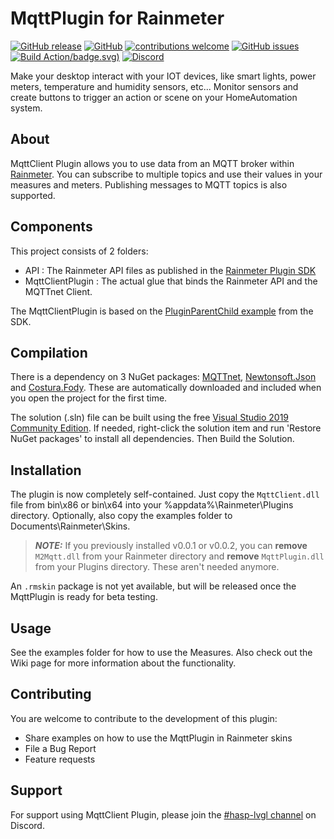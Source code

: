 # MqttPlugin for Rainmeter

[![GitHub release](https://img.shields.io/github/release/fvanroie/MqttClientPlugin.svg)](https://github.com/fvanroie/MqttClientPlugin/releases)
[![GitHub](https://img.shields.io/github/license/mashape/apistatus.svg)](https://github.com/fvanroie/MqttClientPlugin/blob/master/LICENSE)
[![contributions welcome](https://img.shields.io/badge/contributions-welcome-brightgreen.svg?style=flat)](#Contributing)
[![GitHub issues](https://img.shields.io/github/issues/fvanroie/MqttClientPlugin.svg)](http://github.com/fvanroie/MqttClientPlugin/issues)
[![Build Action](https://github.com/fvanroie/MqttClientPlugin/workflows/Build%20Plugin)/badge.svg)](https://github.com/fvanroie/MqttClientPlugin/actions)
[![Discord](https://img.shields.io/discord/538814618106331137?color=%237289DA&label=support&logo=discord&logoColor=white)][6]

Make your desktop interact with your IOT devices, like smart lights, power meters, temperature and humidity sensors, etc...
Monitor sensors and create buttons to trigger an action or scene on your HomeAutomation system.

## About

MqttClient Plugin allows you to use data from an MQTT broker within [Rainmeter](http://www.rainmeter.net).
You can subscribe to multiple topics and use their values in your measures and meters.
Publishing messages to MQTT topics is also supported.


## Components

This project consists of 2 folders:

- API : The Rainmeter API files as published in the [Rainmeter Plugin SDK][1]
- MqttClientPlugin : The actual glue that binds the Rainmeter API and the MQTTnet Client.

The MqttClientPlugin is based on the [PluginParentChild example](https://github.com/rainmeter/rainmeter-plugin-sdk/tree/master/C%23/PluginParentChild) from the SDK.

## Compilation

There is a dependency on 3 NuGet packages: [MQTTnet][3], [Newtonsoft.Json][4] and [Costura.Fody][5].
These are automatically downloaded and included when you open the project for the first time.

The solution (.sln) file can be built using the free [Visual Studio 2019 Community Edition](https://visualstudio.microsoft.com/vs/community/).
If needed, right-click the solution item and run 'Restore NuGet packages' to install all dependencies.
Then Build the Solution. 

## Installation

The plugin is now completely self-contained. Just copy the `MqttClient.dll` file from bin\x86 or bin\x64 into your %appdata%\Rainmeter\Plugins directory.
Optionally, also copy the examples folder to Documents\Rainmeter\Skins.

> **_NOTE:_** If you previously installed v0.0.1 or v0.0.2, you can **remove** `M2Mqtt.dll` from your Rainmeter directory and **remove** `MqttPlugin.dll` from your Plugins directory. These aren't needed anymore.

An `.rmskin` package is not yet available, but will be released once the MqttPlugin is ready for beta testing.

## Usage

See the examples folder for how to use the Measures. Also check out the Wiki page for more information about the functionality.

## Contributing

You are welcome to contribute to the development of this plugin:
- Share examples on how to use the MqttPlugin in Rainmeter skins
- File a Bug Report
- Feature requests

## Support

For support using MqttClient Plugin, please join the [#hasp-lvgl channel][6] on Discord.

[1]:https://github.com/rainmeter/rainmeter-plugin-sdk
[2]:https://github.com/eclipse/paho.mqtt.m2mqtt
[3]:https://github.com/chkr1011/MQTTnet
[4]:https://github.com/JamesNK/Newtonsoft.Json
[5]:https://github.com/Fody/Costura
[6]: https://discord.gg/VCWyuhF